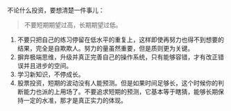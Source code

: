 不论什么投资，要想清楚一件事儿：
> 不要短期期望过高，长期期望过低。

1. 不要只把自己的练习停留在低水平的重复上，这样即使再努力也得不到想要的结果，完全是自欺欺人。努力的量虽然重要，但是质则更为关键。
2. 摒弃极端思维，升级并真正完善自己的操作系统，只有能够容错，才有改正错误并且进步的空间。
3. 学习新知识，不停成长。
4. 股票投资，短期的波动没有人能预测。但是如果时间足够长，这个时候你的判断能力也派的上用场了。不要追求短期的预测，它基本等于瞎猜，能够长期保持一定的水准，那才是真正实力的体现。





